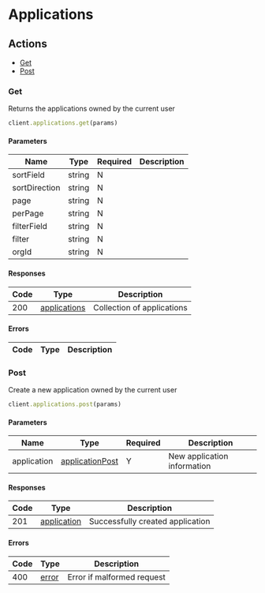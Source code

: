 # Applications

## Actions

*   [Get](#get)
*   [Post](#post)

### Get

Returns the applications owned by the current user

```ruby
client.applications.get(params)
```

#### Parameters

| Name | Type | Required | Description |
| ---- | ---- | -------- | ----------- |
| sortField | string | N |  |
| sortDirection | string | N |  |
| page | string | N |  |
| perPage | string | N |  |
| filterField | string | N |  |
| filter | string | N |  |
| orgId | string | N |  |

#### Responses

| Code | Type | Description |
| ---- | ---- | ----------- |
| 200 | [applications](_schemas.md#applications) | Collection of applications |

#### Errors

| Code | Type | Description |
| ---- | ---- | ----------- |

### Post

Create a new application owned by the current user

```ruby
client.applications.post(params)
```

#### Parameters

| Name | Type | Required | Description |
| ---- | ---- | -------- | ----------- |
| application | [applicationPost](_schemas.md#applicationpost) | Y | New application information |

#### Responses

| Code | Type | Description |
| ---- | ---- | ----------- |
| 201 | [application](_schemas.md#application) | Successfully created application |

#### Errors

| Code | Type | Description |
| ---- | ---- | ----------- |
| 400 | [error](_schemas.md#error) | Error if malformed request |
